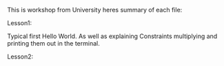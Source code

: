 This is workshop from University heres summary of each file:

Lesson1:

Typical first Hello World. As well as explaining Constraints multiplying and printing them out in the terminal.

Lesson2: